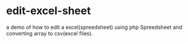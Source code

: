 # edit-excel-sheet
a demo of how to edit a excel(spreedsheet) using php Spreedsheet and converting array to csv(excel files).
